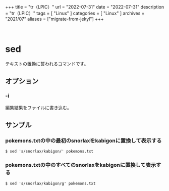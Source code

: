 +++
title = "tr（LPIC）"
url = "2022-07-31"
date = "2022-07-31"
description = "tr（LPIC）"
tags = [
  "Linux"
]
categories = [
  "Linux"
]
archives = "2021/07"
aliases = ["migrate-from-jekyl"]
+++

<br>

# sed

テキストの置換に誓われるコマンドです。


## オプション

### -i

編集結果をファイルに書き込む。


## サンプル

### pokemons.txtの中の最初のsnorlaxをkabigonに置換して表示する

```
$ sed 's/snorlax/kabigon/' pokemons.txt
```

### pokemons.txtの中のすべてのsnorlaxをkabigonに置換して表示する

```
$ sed 's/snorlax/kabigon/g' pokemons.txt
```
